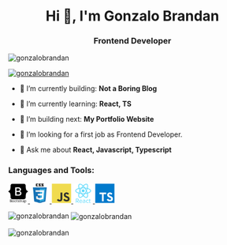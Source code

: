 <h1 align="center">Hi 👋, I'm Gonzalo Brandan</h1>
<h3 align="center">Frontend Developer</h3>

<p align="left"> <img src="https://komarev.com/ghpvc/?username=gonzalo-brandan&label=Profile%20views&color=0e75b6&style=flat" alt="gonzalobrandan" /> </p>

<p align="left"> <a href="https://github.com/ryo-ma/github-profile-trophy"><img src="https://github-profile-trophy.vercel.app/?username=gonzalo-brandan" alt="gonzalobrandan" /></a> </p>

- 🎥 I’m currently building: **Not a Boring Blog**

- 🌱 I’m currently learning: **React, TS**

- 🎥 I’m building next: **My Portfolio Website**

- 🤝 I’m looking for a first job as Frontend Developer.

- 💬 Ask me about **React, Javascript, Typescript**

<p align="left">
</p>

<h3 align="left">Languages and Tools:</h3>
<a href="https://getbootstrap.com" target="_blank" rel="noreferrer"> <img src="https://raw.githubusercontent.com/devicons/devicon/master/icons/bootstrap/bootstrap-plain-wordmark.svg" alt="bootstrap" width="40" height="40"/> </a> <a href="https://www.w3schools.com/css/" target="_blank" rel="noreferrer"> <img src="https://raw.githubusercontent.com/devicons/devicon/master/icons/css3/css3-original-wordmark.svg" alt="css3" width="40" height="40"/> </a> <a href="https://developer.mozilla.org/en-US/docs/Web/JavaScript" target="_blank" rel="noreferrer"> <img src="https://raw.githubusercontent.com/devicons/devicon/master/icons/javascript/javascript-original.svg" alt="javascript" width="40" height="40"/> </a> <a href="https://reactjs.org/" target="_blank" rel="noreferrer"> <img src="https://raw.githubusercontent.com/devicons/devicon/master/icons/react/react-original-wordmark.svg" alt="react" width="40" height="40"/> </a> <a href="https://www.typescriptlang.org/" target="_blank" rel="noreferrer"> <img src="https://raw.githubusercontent.com/devicons/devicon/master/icons/typescript/typescript-original.svg" alt="typescript" width="40" height="40"/> </a> </p>

<p><img align="left" src="https://github-readme-stats.vercel.app/api/top-langs?username=gonzalo-brandan&show_icons=true&locale=en&layout=compact" alt="gonzalobrandan" /></p>

<p>&nbsp;<img align="center" src="https://github-readme-stats.vercel.app/api?username=gonzalo-brandan&show_icons=true&locale=en" alt="gonzalobrandan" /></p>

<p><img align="center" src="https://github-readme-streak-stats.herokuapp.com/?user=gonzalo-brandan&" alt="gonzalobrandan" /></p>
